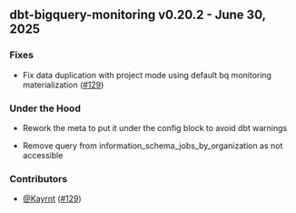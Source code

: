 ## dbt-bigquery-monitoring v0.20.2 - June 30, 2025

### Fixes


  - Fix data duplication with project mode using default bq monitoring materialization ([#129](https://github.com/bqbooster/dbt-bigquery-monitoring/issues/129))

### Under the Hood


  - Rework the meta to put it under the config block to avoid dbt warnings

  - Remove query from information_schema_jobs_by_organization as not accessible

### Contributors
- [@Kayrnt](https://github.com/Kayrnt) ([#129](https://github.com/bqbooster/dbt-bigquery-monitoring/issues/129))

